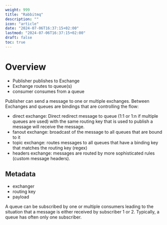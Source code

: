 ```yaml
---
weight: 999
title: "Rabbitmq"
description: ""
icon: "article"
date: "2024-07-06T16:37:15+02:00"
lastmod: "2024-07-06T16:37:15+02:00"
draft: false
toc: true
---
```


# Overview

- Publisher publishes to Exchange
- Exchange routes to queue(s)
- consumer consumes from a queue

Publisher can send a message to one or multiple exchanges.
Between Exchanges and queues are bindings that are controlling the flow:
- direct exchange: Direct redirect message to queue (1:1 or 1:n if multiple queues are used) with the same routing key that is used to publish a message will receive the message.
- fanout exchange: broadcast of the message to all queues that are bound to it
- topic exchange: routes messages to all queues that have a binding key that matches the routing key (regex)
- headers exchange: messages are routed by more sophisticated rules (custom message headers).

## Metadata

- exchanger
- routing key
- payload

A queue can be subscribed by one or multiple consumers leading to the situation that a message is either received by subscriber 1 or 2.
Typically, a queue has often only one subscriber.


